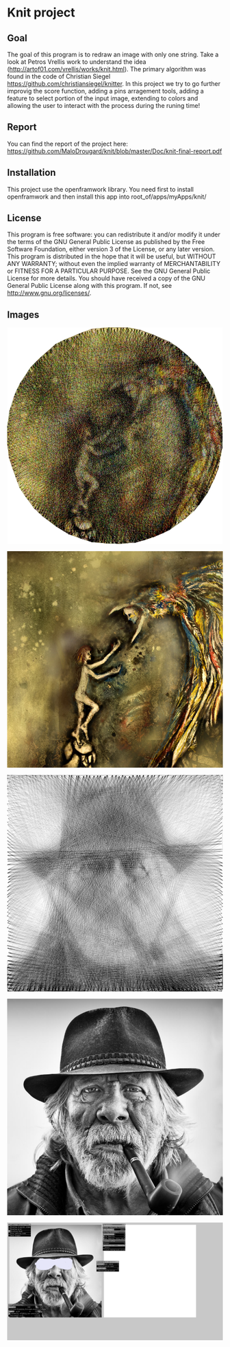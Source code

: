 # Knit project


## Goal
The goal of this program is to redraw an image with only one string. Take a look at Petros Vrellis work to understand the idea (http://artof01.com/vrellis/works/knit.html). The primary algorithm was found in the code of Christian Siegel https://github.com/christiansiegel/knitter. In this project we try to go further improvig the score function, adding a pins arragement tools, adding a feature to select portion of the input image, extending to colors and allowing the user to interact with the process during the runing time!    

## Report
You can find the report of the project here: https://github.com/MaloDrougard/knit/blob/master/Doc/knit-final-report.pdf

## Installation
This project use the openframwork library. You need first to install openframwork and then install this app into root_of/apps/myApps/knit/

## License 
This program is free software: you can redistribute it and/or modify it under the terms of the GNU General Public License as published by the Free Software Foundation, either version 3 of the License, or any later version. This program is distributed in the hope that it will be useful, but WITHOUT ANY WARRANTY; without even the implied warranty of MERCHANTABILITY or FITNESS FOR A PARTICULAR PURPOSE. See the GNU General Public License for more details. You should have received a copy of the GNU General Public License along with this program. If not, see <http://www.gnu.org/licenses/>.


## Images

![alt text](https://github.com/MaloDrougard/knit/blob/master/Doc/oiseau.jpg)

![alt text](https://github.com/MaloDrougard/knit/blob/master/Doc/in-oiseau.jpg)

![alt text](https://github.com/MaloDrougard/knit/blob/master/Doc/si_starik1-ss_12001-st_grayShed-so_9-se_31682460-wt_square-wp_240.jpg)

![alt text](https://github.com/MaloDrougard/knit/blob/master/Doc/starik1.jpg)


![alt text](https://github.com/MaloDrougard/knit/blob/master/Doc/capture-brushing-mode.png)









